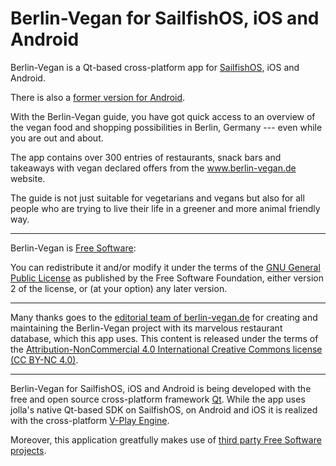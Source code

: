# Berlin-Vegan for SailfishOS, iOS and Android

Berlin-Vegan is a Qt-based cross-platform app for [SailfishOS](https://en.wikipedia.org/wiki/Sailfish_OS), iOS and Android.

There is also a [former version for Android](https://github.com/Berlin-Vegan/berlin-vegan-guide).

With the Berlin-Vegan guide, you have got quick access to an overview of the vegan
food and shopping possibilities in Berlin, Germany --- even while you are out and about.

The app contains over 300 entries of restaurants, snack bars and takeaways with
vegan declared offers from the www.berlin-vegan.de website.

The guide is not just suitable for vegetarians and vegans but also for all people who are
trying to live their life in a greener and more animal friendly way.

----

Berlin-Vegan is [Free Software](http://www.micuintus.de/2010/10/27/die-gesellschaftliche-bedeutung-freier-software-und-offener-standards/):

You can redistribute it and/or modify it under the terms of the
[GNU General Public License](https://github.com/micuintus/harbour-Berlin-Vegan/blob/master/qml/pages/about/LICENSE)
as published by the Free Software Foundation, either version 2 of the license,
or (at your option) any later version.

----

Many thanks goes to the [editorial team of berlin-vegan.de](http://www.berlin-vegan.de/team/kontakt/)
for creating and maintaining the Berlin-Vegan project with its marvelous restaurant database, which this app uses.
This content is released under the terms of the [Attribution-NonCommercial 4.0 International Creative Commons license (CC BY-NC 4.0)](https://creativecommons.org/licenses/by-nc/4.0/).

----

Berlin-Vegan for SailfishOS, iOS and Android is being developed with the free and open source cross-platform framework [Qt](https://www.qt.io/).
While the app uses jolla's native Qt-based SDK on SailfishOS, on Android and iOS it is realized with the cross-platform [V-Play Engine](https://v-play.net/).

Moreover, this application greatfully makes use of [third party Free Software projects](https://github.com/micuintus/harbour-Berlin-Vegan/blob/master/qml/pages/about/AboutBerlinVegan.qml#L299).

